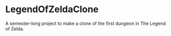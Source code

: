 # LegendOfZeldaClone
A semester-long project to make a clone of the first dungeon in The Legend of Zelda.
